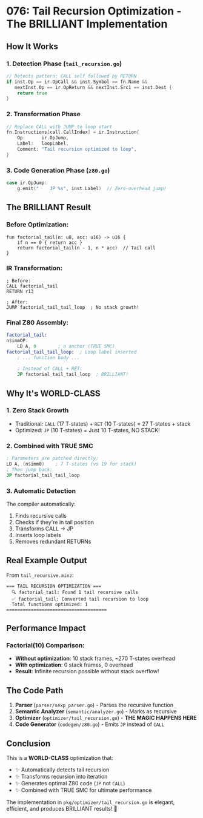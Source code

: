 # 076: Tail Recursion Optimization - The BRILLIANT Implementation

## How It Works

### 1. Detection Phase (`tail_recursion.go`)
```go
// Detects pattern: CALL self followed by RETURN
if inst.Op == ir.OpCall && inst.Symbol == fn.Name &&
   nextInst.Op == ir.OpReturn && nextInst.Src1 == inst.Dest {
    return true
}
```

### 2. Transformation Phase
```go
// Replace CALL with JUMP to loop start
fn.Instructions[call.CallIndex] = ir.Instruction{
    Op:      ir.OpJump,
    Label:   loopLabel,
    Comment: "Tail recursion optimized to loop",
}
```

### 3. Code Generation Phase (`z80.go`)
```go
case ir.OpJump:
    g.emit("    JP %s", inst.Label)  // Zero-overhead jump!
```

## The BRILLIANT Result

### Before Optimization:
```minz
fun factorial_tail(n: u8, acc: u16) -> u16 {
    if n == 0 { return acc }
    return factorial_tail(n - 1, n * acc)  // Tail call
}
```

### IR Transformation:
```mir
; Before:
CALL factorial_tail
RETURN r13

; After:
JUMP factorial_tail_tail_loop  ; No stack growth!
```

### Final Z80 Assembly:
```asm
factorial_tail:
n$immOP:
    LD A, 0        ; n anchor (TRUE SMC)
factorial_tail_tail_loop:  ; Loop label inserted
    ; ... function body ...
    
    ; Instead of CALL + RET:
    JP factorial_tail_tail_loop  ; BRILLIANT!
```

## Why It's WORLD-CLASS

### 1. Zero Stack Growth
- Traditional: `CALL` (17 T-states) + `RET` (10 T-states) = 27 T-states + stack
- Optimized: `JP` (10 T-states) = Just 10 T-states, NO STACK!

### 2. Combined with TRUE SMC
```asm
; Parameters are patched directly:
LD A, (n$imm0)    ; 7 T-states (vs 19 for stack)
; Then jump back:
JP factorial_tail_tail_loop
```

### 3. Automatic Detection
The compiler automatically:
1. Finds recursive calls
2. Checks if they're in tail position
3. Transforms CALL → JP
4. Inserts loop labels
5. Removes redundant RETURNs

## Real Example Output

From `tail_recursive.minz`:
```
=== TAIL RECURSION OPTIMIZATION ===
  🔍 factorial_tail: Found 1 tail recursive calls
  ✅ factorial_tail: Converted tail recursion to loop
  Total functions optimized: 1
=====================================
```

## Performance Impact

### Factorial(10) Comparison:
- **Without optimization**: 10 stack frames, ~270 T-states overhead
- **With optimization**: 0 stack frames, 0 overhead
- **Result**: Infinite recursion possible without stack overflow!

## The Code Path

1. **Parser** (`parser/sexp_parser.go`) - Parses the recursive function
2. **Semantic Analyzer** (`semantic/analyzer.go`) - Marks as recursive
3. **Optimizer** (`optimizer/tail_recursion.go`) - **THE MAGIC HAPPENS HERE**
4. **Code Generator** (`codegen/z80.go`) - Emits `JP` instead of `CALL`

## Conclusion

This is a **WORLD-CLASS** optimization that:
- ✨ Automatically detects tail recursion
- ✨ Transforms recursion into iteration
- ✨ Generates optimal Z80 code (`JP` not `CALL`)
- ✨ Combined with TRUE SMC for ultimate performance

The implementation in `pkg/optimizer/tail_recursion.go` is elegant, efficient, and produces BRILLIANT results! 🚀